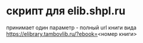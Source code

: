 # скрипт для elib.shpl.ru
принимает один параметр - полный url книги вида https://elibrary.tambovlib.ru/?ebook=<номер книги>
